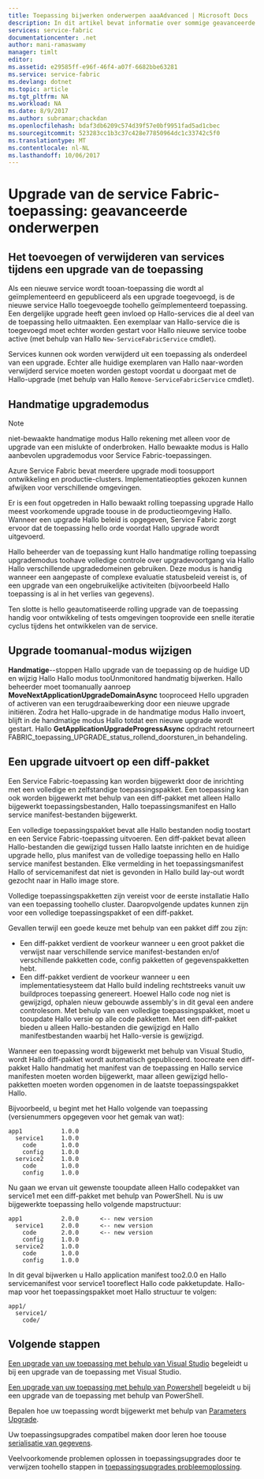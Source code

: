 ```yaml
---
title: Toepassing bijwerken onderwerpen aaaAdvanced | Microsoft Docs
description: In dit artikel bevat informatie over sommige geavanceerde onderwerpen die betrekking hebben tooupgrading Service Fabric-toepassing.
services: service-fabric
documentationcenter: .net
author: mani-ramaswamy
manager: timlt
editor: 
ms.assetid: e29585ff-e96f-46f4-a07f-6682bbe63281
ms.service: service-fabric
ms.devlang: dotnet
ms.topic: article
ms.tgt_pltfrm: NA
ms.workload: NA
ms.date: 8/9/2017
ms.author: subramar;chackdan
ms.openlocfilehash: bdaf3db6209c574d39f57e0bf9951fad5ad1cbec
ms.sourcegitcommit: 523283cc1b3c37c428e77850964dc1c33742c5f0
ms.translationtype: MT
ms.contentlocale: nl-NL
ms.lasthandoff: 10/06/2017
---
```

# <a name="service-fabric-application-upgrade-advanced-topics"></a>Upgrade van de service Fabric-toepassing: geavanceerde onderwerpen
## <a name="adding-or-removing-services-during-an-application-upgrade"></a>Het toevoegen of verwijderen van services tijdens een upgrade van de toepassing
Als een nieuwe service wordt tooan-toepassing die wordt al geïmplementeerd en gepubliceerd als een upgrade toegevoegd, is de nieuwe service Hallo toegevoegde toohello geïmplementeerd toepassing.  Een dergelijke upgrade heeft geen invloed op Hallo-services die al deel van de toepassing hello uitmaakten. Een exemplaar van Hallo-service die is toegevoegd moet echter worden gestart voor Hallo nieuwe service toobe active (met behulp van Hallo `New-ServiceFabricService` cmdlet).

Services kunnen ook worden verwijderd uit een toepassing als onderdeel van een upgrade. Echter alle huidige exemplaren van Hallo naar-worden verwijderd service moeten worden gestopt voordat u doorgaat met de Hallo-upgrade (met behulp van Hallo `Remove-ServiceFabricService` cmdlet).

## <a name="manual-upgrade-mode"></a>Handmatige upgrademodus
> [!NOTE]
> niet-bewaakte handmatige modus Hallo rekening met alleen voor de upgrade van een mislukte of onderbroken. Hallo bewaakte modus is Hallo aanbevolen upgrademodus voor Service Fabric-toepassingen.
>
>

Azure Service Fabric bevat meerdere upgrade modi toosupport ontwikkeling en productie-clusters. Implementatieopties gekozen kunnen afwijken voor verschillende omgevingen.

Er is een fout opgetreden in Hallo bewaakt rolling toepassing upgrade Hallo meest voorkomende upgrade toouse in de productieomgeving Hallo. Wanneer een upgrade Hallo beleid is opgegeven, Service Fabric zorgt ervoor dat de toepassing hello orde voordat Hallo upgrade wordt uitgevoerd.

 Hallo beheerder van de toepassing kunt Hallo handmatige rolling toepassing upgrademodus toohave volledige controle over upgradevoortgang via Hallo Hallo verschillende upgradedomeinen gebruiken. Deze modus is handig wanneer een aangepaste of complexe evaluatie statusbeleid vereist is, of een upgrade van een ongebruikelijke activiteiten (bijvoorbeeld Hallo toepassing is al in het verlies van gegevens).

Ten slotte is hello geautomatiseerde rolling upgrade van de toepassing handig voor ontwikkeling of tests omgevingen tooprovide een snelle iteratie cyclus tijdens het ontwikkelen van de service.

## <a name="change-toomanual-upgrade-mode"></a>Upgrade toomanual-modus wijzigen
**Handmatige**--stoppen Hallo upgrade van de toepassing op de huidige UD en wijzig Hallo Hallo modus tooUnmonitored handmatig bijwerken. Hallo beheerder moet toomanually aanroep **MoveNextApplicationUpgradeDomainAsync** tooproceed Hello upgraden of activeren van een terugdraaibewerking door een nieuwe upgrade initiëren. Zodra het Hallo-upgrade in de handmatige modus Hallo invoert, blijft in de handmatige modus Hallo totdat een nieuwe upgrade wordt gestart. Hallo **GetApplicationUpgradeProgressAsync** opdracht retourneert FABRIC\_toepassing\_UPGRADE\_status\_rollend\_doorsturen\_in behandeling.

## <a name="upgrade-with-a-diff-package"></a>Een upgrade uitvoert op een diff-pakket
Een Service Fabric-toepassing kan worden bijgewerkt door de inrichting met een volledige en zelfstandige toepassingspakket. Een toepassing kan ook worden bijgewerkt met behulp van een diff-pakket met alleen Hallo bijgewerkt toepassingsbestanden, Hallo toepassingsmanifest en Hallo service manifest-bestanden bijgewerkt.

Een volledige toepassingspakket bevat alle Hallo bestanden nodig toostart en een Service Fabric-toepassing uitvoeren. Een diff-pakket bevat alleen Hallo-bestanden die gewijzigd tussen Hallo laatste inrichten en de huidige upgrade hello, plus manifest van de volledige toepassing hello en Hallo service manifest bestanden. Elke vermelding in het toepassingsmanifest Hallo of servicemanifest dat niet is gevonden in Hallo build lay-out wordt gezocht naar in Hallo image store.

Volledige toepassingspakketten zijn vereist voor de eerste installatie Hallo van een toepassing toohello cluster. Daaropvolgende updates kunnen zijn voor een volledige toepassingspakket of een diff-pakket.

Gevallen terwijl een goede keuze met behulp van een pakket diff zou zijn:

* Een diff-pakket verdient de voorkeur wanneer u een groot pakket die verwijst naar verschillende service manifest-bestanden en/of verschillende pakketten code, config pakketten of gegevenspakketten hebt.
* Een diff-pakket verdient de voorkeur wanneer u een implementatiesysteem dat Hallo build indeling rechtstreeks vanuit uw buildproces toepassing genereert. Hoewel Hallo code nog niet is gewijzigd, ophalen nieuw gebouwde assembly's in dit geval een andere controlesom. Met behulp van een volledige toepassingspakket, moet u tooupdate Hallo versie op alle code pakketten. Met een diff-pakket bieden u alleen Hallo-bestanden die gewijzigd en Hallo manifestbestanden waarbij het Hallo-versie is gewijzigd.

Wanneer een toepassing wordt bijgewerkt met behulp van Visual Studio, wordt Hallo diff-pakket wordt automatisch gepubliceerd. toocreate een diff-pakket Hallo handmatig het manifest van de toepassing en Hallo service manifesten moeten worden bijgewerkt, maar alleen gewijzigd hello-pakketten moeten worden opgenomen in de laatste toepassingspakket Hallo.

Bijvoorbeeld, u begint met het Hallo volgende van toepassing (versienummers opgegeven voor het gemak van wat):

```text
app1           1.0.0
  service1     1.0.0
    code       1.0.0
    config     1.0.0
  service2     1.0.0
    code       1.0.0
    config     1.0.0
```

Nu gaan we ervan uit gewenste tooupdate alleen Hallo codepakket van service1 met een diff-pakket met behulp van PowerShell. Nu is uw bijgewerkte toepassing hello volgende mapstructuur:

```text
app1           2.0.0      <-- new version
  service1     2.0.0      <-- new version
    code       2.0.0      <-- new version
    config     1.0.0
  service2     1.0.0
    code       1.0.0
    config     1.0.0
```

In dit geval bijwerken u Hallo application manifest too2.0.0 en Hallo servicemanifest voor service1 tooreflect Hallo code pakketupdate. Hallo-map voor het toepassingspakket moet Hallo structuur te volgen:

```text
app1/
  service1/
    code/
```

## <a name="next-steps"></a>Volgende stappen
[Een upgrade van uw toepassing met behulp van Visual Studio](service-fabric-application-upgrade-tutorial.md) begeleidt u bij een upgrade van de toepassing met Visual Studio.

[Een upgrade van uw toepassing met behulp van Powershell](service-fabric-application-upgrade-tutorial-powershell.md) begeleidt u bij een upgrade van de toepassing met behulp van PowerShell.

Bepalen hoe uw toepassing wordt bijgewerkt met behulp van [Parameters Upgrade](service-fabric-application-upgrade-parameters.md).

Uw toepassingsupgrades compatibel maken door leren hoe toouse [serialisatie van gegevens](service-fabric-application-upgrade-data-serialization.md).

Veelvoorkomende problemen oplossen in toepassingsupgrades door te verwijzen toohello stappen in [toepassingsupgrades probleemoplossing](service-fabric-application-upgrade-troubleshooting.md).
